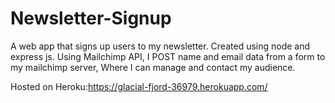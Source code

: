 # Newsletter-Signup
A web app that signs up users to my newsletter.
Created using node and express js.
Using Mailchimp API, I POST name and email data from a form to my mailchimp server, Where I can manage and contact my audience.

Hosted on Heroku:https://glacial-fjord-36979.herokuapp.com/
